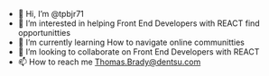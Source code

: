 - 👋 Hi, I’m @tpbjr71
- 👀 I’m interested in helping Front End Developers with REACT find opportunitties
- 🌱 I’m currently learning How to navigate online communitties
- 💞️ I’m looking to collaborate on Front End Developers with REACT
- 📫 How to reach me Thomas.Brady@dentsu.com

<!---
tpbjr71/tpbjr71 is a ✨ special ✨ repository because its `README.md` (this file) appears on your GitHub profile.
You can click the Preview link to take a look at your changes.
--->

